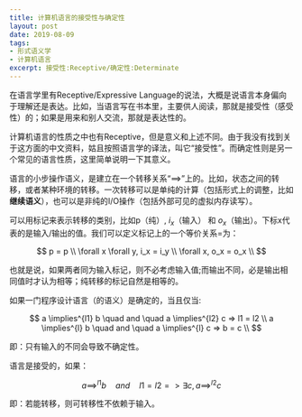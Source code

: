 ```yaml
---
title: 计算机语言的接受性与确定性
layout: post
date: 2019-08-09
tags: 
- 形式语义学
- 计算机语言
excerpt: 接受性:Receptive/确定性:Determinate
---
```


在语言学里有Receptive/Expressive Language的说法，大概是说语言本身偏向于理解还是表达。比如，当语言写在书本里，主要供人阅读，那就是接受性（感受性）的；如果是用来和别人交流，那就是表达性的。

计算机语言的性质之中也有Receptive，但是意义和上述不同。由于我没有找到关于这方面的中文资料，姑且按照语言学的译法，叫它“接受性”。而确定性则是另一个常见的语言性质，这里简单说明一下其意义。

语言的小步操作语义，是建立在一个转移关系“$\implies$”上的。比如，状态之间的转移，或者某种环境的转移。一次转移可以是单纯的计算（包括形式上的调整，比如**继续语义**），也可以是非纯的I/O操作（包括外部可见的虚拟内存读写）。

可以用标记来表示转移的类别，比如p（纯）, $i_x$（输入） 和 $o_x$（输出）。下标x代表的是输入/输出的值。我们可以定义标记上的一个等价关系=为：

$$
p = p \\
\forall x \forall y, i_x = i_y \\
\forall x, o_x = o_x \\
$$

也就是说，如果两者同为输入标记，则不必考虑输入值;而输出不同，必是输出相同值时才认为相等；纯转移的标记自然是相等的。

如果一门程序设计语言（的语义）是确定的，当且仅当:

$$
a \implies^{l1} b \quad and \quad a \implies^{l2} c => l1 = l2 \\
a \implies^{l} b \quad and \quad a \implies^{l} c => b = c \\
$$

即：只有输入的不同会导致不确定性。

语言是接受的，如果：

$$
a \implies^{l1} b \quad and \quad l1 = l2 => \exists c, a\implies^{l2}c
$$

即：若能转移，则可转移性不依赖于输入。
